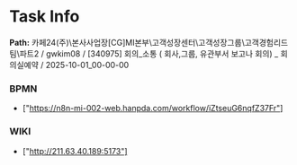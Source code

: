 # Task Info

**Path:** 카페24(주)\본사사업장\[CG]MI본부\고객성장센터\고객성장그룹\고객경험리드팀\파트2 / gwkim08 / [340975] 회의_소통 ( 회사,그룹, 유관부서 보고나 회의) _ 회의실예약 / 2025-10-01_00-00-00

### BPMN
- ["https://n8n-mi-002-web.hanpda.com/workflow/iZtseuG6nqfZ37Fr"]

### WIKI
- ["http://211.63.40.189:5173"]

